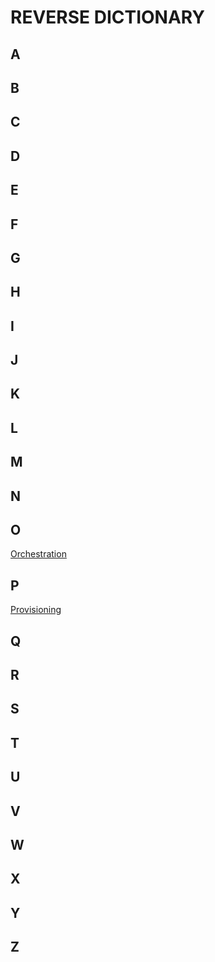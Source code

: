 # REVERSE DICTIONARY

## A

## B

## C

## D

## E

## F

## G

## H

## I

## J

## K

## L

## M

## N

## O
[Orchestration](https://github.com/MoonSupport/DICTIONARY/blob/master/O/Orchestration.md)

## P
[Provisioning](https://github.com/MoonSupport/DICTIONARY/blob/master/P/Provisioning.md)

## Q

## R

## S

## T

## U

## V

## W

## X

## Y

## Z